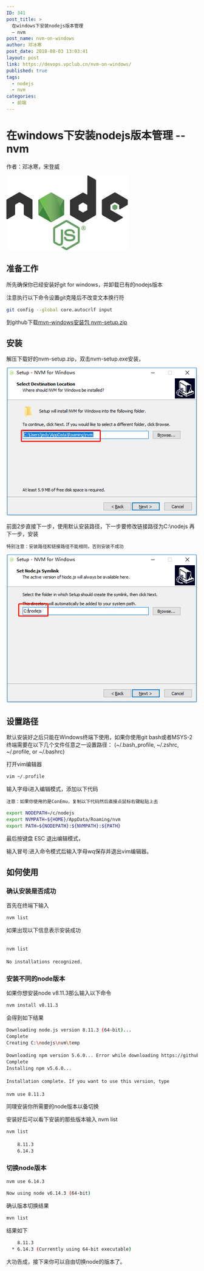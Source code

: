 ```yaml
---
ID: 341
post_title: >
  在windows下安装nodejs版本管理
  — nvm
post_name: nvm-on-windows
author: 邓冰寒
post_date: 2018-08-03 13:03:41
layout: post
link: https://devops.vpclub.cn/nvm-on-windows/
published: true
tags:
  - nodejs
  - nvm
categories:
  - 前端
---
```


# 在windows下安装nodejs版本管理 -- nvm

作者：邓冰寒，宋登威

![step-0](/images/common/nodejs-320.png)

## 准备工作

所先确保你已经安装好git for windows，并卸载已有的nodejs版本

注意执行以下命令设置git克隆后不改变文本换行符

```bash
git config --global core.autocrlf input
```

到github下载[mvn-windows安装包 nvm-setup.zip](https://github.com/coreybutler/nvm-windows/releases/download/1.1.7/nvm-setup.zip)

## 安装

解压下载好的nvm-setup.zip，双击nvm-setup.exe安装，

![step-2](/images/h5-nvm-on-windows/install-step-2.png)

前面2步直接下一步，使用默认安装路径，下一步要修改链接路径为C:\nodejs 再下一步，安装

`特别注意：安装路径和链接路径不能相同，否则安装不成功`

![step-4](/images/h5-nvm-on-windows/install-step-4.png)

## 设置路径

默认安装好之后只能在Windows终端下使用，如果你使用git bash或者MSYS-2终端需要在以下几个文件任意之一设置路径： (~/.bash_profile, ~/.zshrc, ~/.profile, or ~/.bashrc)

打开vim编辑器

```bash
vim ~/.profile
```

输入字母i进入编辑模式，添加以下代码

`注意：如果你使用的是ConEmu，复制以下代码然后直接点鼠标右键粘贴上去`

```bash
export NODEPATH=/c/nodejs
export NVMPATH=${HOME}/AppData/Roaming/nvm
export PATH=${NODEPATH}:${NVMPATH}:${PATH}
```

最后按键盘 ESC 退出编辑模式，

输入冒号:进入命令模式后输入字母wq保存并退出vim编辑器。

## 如何使用

### 确认安装是否成功

首先在终端下输入

```bash
nvm list
```

如果出现以下信息表示安装成功

```bash

nvm list

No installations recognized.
```

### 安装不同的node版本

如果你想安装node v8.11.3那么输入以下命令

```bash
nvm install v8.11.3
```

会得到如下结果

```bash
Downloading node.js version 8.11.3 (64-bit)...
Complete
Creating C:\nodejs\nvm\temp

Downloading npm version 5.6.0... Error while downloading https://github.com/npm/npm/archive/v5.6.0.zip - read tcp 172.16.0.163:58767-&gt;54.251.140.56:443: wsarecv: An existing connection was forcibly closed by the remote host.
Complete
Installing npm v5.6.0...

Installation complete. If you want to use this version, type

nvm use 8.11.3
```

同理安装你所需要的node版本以备切换

安装好后可以看下安装的那些版本输入 nvm list

```bash
nvm list

    8.11.3
    6.14.3
```

### 切换node版本

```bash
nvm use 6.14.3
```

```bash
Now using node v6.14.3 (64-bit)
```

确认版本切换结果

```bash
mvn list
```

结果如下

```bash
    8.11.3
  * 6.14.3 (Currently using 64-bit executable)
```

大功告成，接下来你可以自由切换node的版本了。
